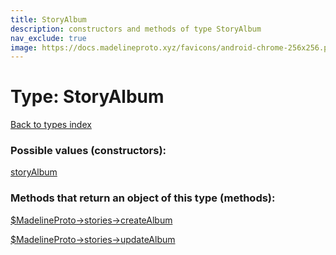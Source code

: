 ```yaml
---
title: StoryAlbum
description: constructors and methods of type StoryAlbum
nav_exclude: true
image: https://docs.madelineproto.xyz/favicons/android-chrome-256x256.png
---
```

# Type: StoryAlbum
[Back to types index](index.html)



### Possible values (constructors):

[storyAlbum](/API_docs/constructors/storyAlbum.html)  



### Methods that return an object of this type (methods):

[$MadelineProto->stories->createAlbum](/API_docs/methods/stories.createAlbum.html)  

[$MadelineProto->stories->updateAlbum](/API_docs/methods/stories.updateAlbum.html)  



